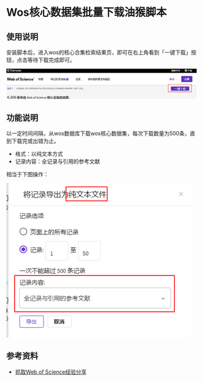 # Wos核心数据集批量下载油猴脚本

## 使用说明

安装脚本后，进入wos的核心合集检索结果页，即可在右上角看到「一键下载」按钮，点击等待下载完成即可。

![usage](images/usage.png)

## 功能说明

以一定时间间隔，从wos数据库下载wos核心数据集，每次下载数量为500条，直到下载完或出错为止。

- 格式：以纯文本方式
- 记录内容：全记录与引用的参考文献

相当于下图操作：

![usage](images/download.png)

## 参考资料

- [抓取Web of Science经验分享](https://blog.51cto.com/u_15072778/3578042)
